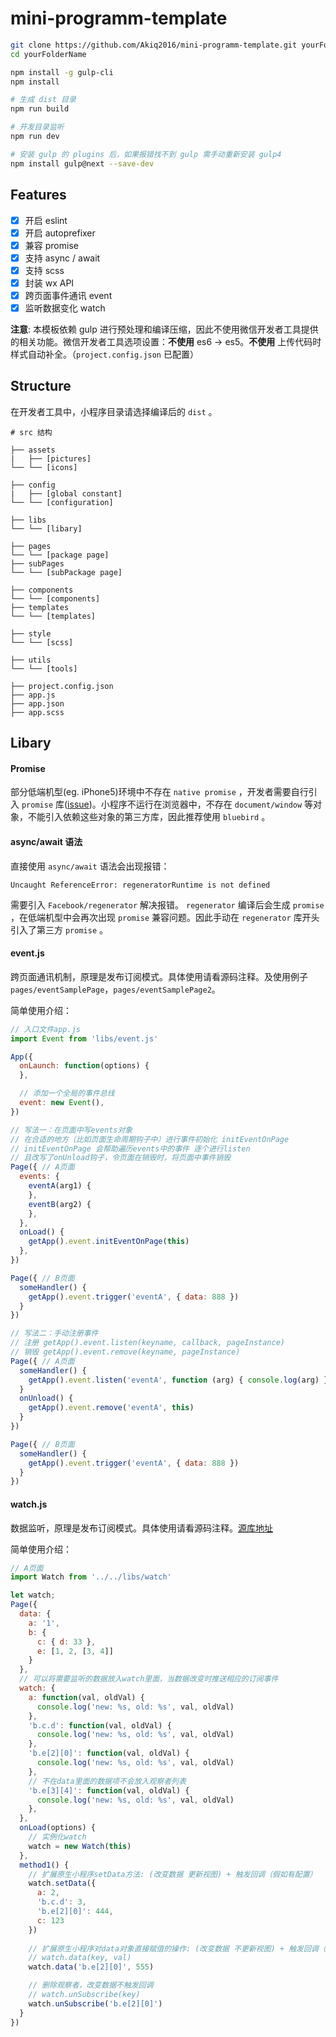 # mini-programm-template

```bash
git clone https://github.com/Akiq2016/mini-programm-template.git yourFolderName
cd yourFolderName

npm install -g gulp-cli
npm install

# 生成 dist 目录
npm run build

# 开发目录监听
npm run dev

# 安装 gulp 的 plugins 后，如果报错找不到 gulp 需手动重新安装 gulp4
npm install gulp@next --save-dev
```

## Features
- [x] 开启 eslint
- [x] 开启 autoprefixer
- [x] 兼容 promise
- [x] 支持 async / await
- [x] 支持 scss
- [x] 封装 wx API
- [x] 跨页面事件通讯 event
- [x] 监听数据变化 watch

**注意**: 本模板依赖 gulp 进行预处理和编译压缩，因此不使用微信开发者工具提供的相关功能。微信开发者工具选项设置：**不使用** es6 -> es5。**不使用** 上传代码时样式自动补全。（`project.config.json` 已配置）

## Structure

在开发者工具中，小程序目录请选择编译后的 `dist` 。

```shell
# src 结构

├── assets
|   ├── [pictures]
└── └── [icons]

├── config
|   ├── [global constant]
└── └── [configuration]

├── libs
└── └── [libary]

├── pages
└── └── [package page]
├── subPages
└── └── [subPackage page]

├── components
└── └── [components]
├── templates
└── └── [templates]

├── style
└── └── [scss]

├── utils
└── └── [tools]

├── project.config.json
├── app.js
├── app.json
├── app.scss
```

## Libary

#### Promise

部分低端机型(eg. iPhone5)环境中不存在 `native promise` ，开发者需要自行引入 `promise` 库([issue](https://github.com/Akiq2016/mini-programm-template/issues/2))。小程序不运行在浏览器中，不存在 `document/window` 等对象，不能引入依赖这些对象的第三方库，因此推荐使用 `bluebird` 。

#### async/await 语法

直接使用 `async/await` 语法会出现报错：
```
Uncaught ReferenceError: regeneratorRuntime is not defined
```
需要引入 `Facebook/regenerator` 解决报错。 `regenerator` 编译后会生成 `promise` ，在低端机型中会再次出现 `promise` 兼容问题。因此手动在 `regenerator` 库开头引入了第三方 `promise` 。

#### event.js

跨页面通讯机制，原理是发布订阅模式。具体使用请看源码注释。及使用例子 `pages/eventSamplePage`，`pages/eventSamplePage2`。

简单使用介绍：
```js
// 入口文件app.js
import Event from 'libs/event.js'

App({
  onLaunch: function(options) {
  },

  // 添加一个全局的事件总线
  event: new Event(),
})
```

```js
// 写法一：在页面中写events对象
// 在合适的地方（比如页面生命周期钩子中）进行事件初始化 initEventOnPage
// initEventOnPage 会帮助遍历events中的事件 逐个进行listen
// 且改写了onUnload钩子，令页面在销毁时，将页面中事件销毁
Page({ // A页面
  events: {
    eventA(arg1) {
    },
    eventB(arg2) {
    },
  },
  onLoad() {
    getApp().event.initEventOnPage(this)
  },
})

Page({ // B页面
  someHandler() {
    getApp().event.trigger('eventA', { data: 888 })
  }
})
```

```js
// 写法二：手动注册事件
// 注册 getApp().event.listen(keyname, callback, pageInstance)
// 销毁 getApp().event.remove(keyname, pageInstance)
Page({ // A页面
  someHandler() {
    getApp().event.listen('eventA', function (arg) { console.log(arg) }, this)
  }
  onUnload() {
    getApp().event.remove('eventA', this)
  }
})

Page({ // B页面
  someHandler() {
    getApp().event.trigger('eventA', { data: 888 })
  }
})
```

#### watch.js

数据监听，原理是发布订阅模式。具体使用请看源码注释。[源库地址](https://github.com/jayZOU/watch)

简单使用介绍：
```js
// A页面
import Watch from '../../libs/watch'

let watch;
Page({
  data: {
    a: '1',
    b: {
      c: { d: 33 },
      e: [1, 2, [3, 4]]
    }
  },
  // 可以将需要监听的数据放入watch里面，当数据改变时推送相应的订阅事件
  watch: {
    a: function(val, oldVal) {
      console.log('new: %s, old: %s', val, oldVal)
    },
    'b.c.d': function(val, oldVal) {
      console.log('new: %s, old: %s', val, oldVal)
    },
    'b.e[2][0]': function(val, oldVal) {
      console.log('new: %s, old: %s', val, oldVal)
    },
    // 不在data里面的数据项不会放入观察者列表
    'b.e[3][4]': function(val, oldVal) {
      console.log('new: %s, old: %s', val, oldVal)
    },
  },
  onLoad(options) {
    // 实例化watch
    watch = new Watch(this)
  },
  method1() {
    // 扩展原生小程序setData方法: (改变数据 更新视图) + 触发回调（假如有配置）
    watch.setData({
      a: 2,
      'b.c.d': 3,
      'b.e[2][0]': 444,
      c: 123  
    })
    
    // 扩展原生小程序对data对象直接赋值的操作: (改变数据 不更新视图) + 触发回调（假如有配置）
    // watch.data(key, val)
    watch.data('b.e[2][0]', 555)

    // 删除观察者，改变数据不触发回调
    // watch.unSubscribe(key)
    watch.unSubscribe('b.e[2][0]')
  }
})
```
